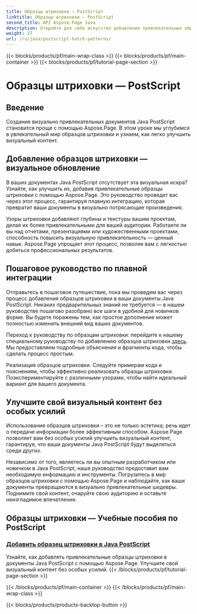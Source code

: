 ```yaml
---
title: Образцы штриховки — PostScript
linktitle: Образцы штриховки — PostScript
second_title: API Aspose.Page Java
description: Откройте для себя искусство добавления привлекательных образцов штриховки в документы Java PostScript с помощью Aspose.Page. Улучшайте визуальный контент без особых усилий для получения потрясающего результата.
weight: 27
url: /ru/java/postscript-hatch-patterns/
---
```


{{< blocks/products/pf/main-wrap-class >}}
{{< blocks/products/pf/main-container >}}
{{< blocks/products/pf/tutorial-page-section >}}

# Образцы штриховки — PostScript

## Введение

Создание визуально привлекательных документов Java PostScript становится проще с помощью Aspose.Page. В этом уроке мы углубимся в увлекательный мир образцов штриховки и узнаем, как легко улучшить визуальный контент.

## Добавление образцов штриховки — визуальное обновление
В ваших документах Java PostScript отсутствует эта визуальная искра? Узнайте, как улучшить их, добавив привлекательные образцы штриховки с помощью Aspose.Page. Это руководство проведет вас через этот процесс, гарантируя плавную интеграцию, которая превратит ваши документы в визуально потрясающие произведения.

Узоры штриховки добавляют глубины и текстуры вашим проектам, делая их более привлекательными для вашей аудитории. Работаете ли вы над отчетами, презентациями или художественными проектами, способность повысить визуальную привлекательность — ценный навык. Aspose.Page упрощает этот процесс, позволяя вам с легкостью добиться профессиональных результатов.

## Пошаговое руководство по плавной интеграции
Отправьтесь в пошаговое путешествие, пока мы проведем вас через процесс добавления образцов штриховки в ваши документы Java PostScript. Никаких предварительных знаний не требуется — в нашем руководстве пошагово разобрано все шаги в удобной для новичков форме. Вы будете поражены тем, как простое дополнение может полностью изменить внешний вид ваших документов.

Переход к руководству по образцам штриховки: перейдите к нашему специальному руководству по добавлению образцов штриховки.[здесь](./add-hatch-pattern/). Мы предоставляем подробные объяснения и фрагменты кода, чтобы сделать процесс простым.

Реализация образцов штриховки. Следуйте примерам кода и пояснениям, чтобы эффективно реализовать образцы штриховки. Поэкспериментируйте с различными узорами, чтобы найти идеальный вариант для вашего документа.

## Улучшите свой визуальный контент без особых усилий
Использование образцов штриховки – это не только эстетика; речь идет о передаче информации более эффективным способом. Aspose.Page позволяет вам без особых усилий улучшить визуальный контент, гарантируя, что ваши документы Java PostScript будут выделяться среди других.

Независимо от того, являетесь ли вы опытным разработчиком или новичком в Java PostScript, наше руководство предоставит вам необходимую информацию и инструменты. Погрузитесь в мир образцов штриховки с помощью Aspose.Page и наблюдайте, как ваши документы превращаются в визуально привлекательные шедевры. Поднимите свой контент, очаруйте свою аудиторию и оставьте неизгладимое впечатление.
## Образцы штриховки — Учебные пособия по PostScript
### [Добавить образец штриховки в Java PostScript](./add-hatch-pattern/)
Узнайте, как добавлять привлекательные образцы штриховки в документы Java PostScript с помощью Aspose.Page. Улучшите свой визуальный контент без особых усилий.
{{< /blocks/products/pf/tutorial-page-section >}}

{{< /blocks/products/pf/main-container >}}
{{< /blocks/products/pf/main-wrap-class >}}

{{< blocks/products/products-backtop-button >}}
